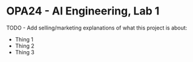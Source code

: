 # OPA24 - AI Engineering, Lab 1

TODO - Add selling/marketing explanations of what this project is about:
- Thing 1
- Thing 2
- Thing 3